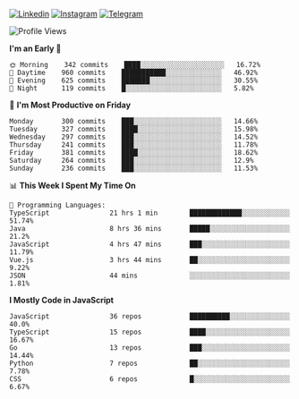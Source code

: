 [![Linkedin](https://img.shields.io/badge/-Archie-blue?style=flat-square&labelColor=gray&logo=Linkedin&logoColor=white&link=https://www.linkedin.com/in/archisdi)](https://www.linkedin.com/in/archisdi)
[![Instagram](https://img.shields.io/badge/-@archisdi-orange?style=flat-square&labelColor=gray&logo=Instagram&logoColor=white&link=https://www.instagram.com/archisdi)](https://www.instagram.com/archisdi)
[![Telegram](https://img.shields.io/badge/-aai-informational?style=flat-square&labelColor=gray&logo=telegram&logoColor=white&link=https://t.me/archisdi)](https://t.me/archisdi)

<!--START_SECTION:waka-->
![Profile Views](http://img.shields.io/badge/Profile%20Views-0-blue)

**I'm an Early 🐤** 

```text
🌞 Morning    342 commits    ████░░░░░░░░░░░░░░░░░░░░░   16.72% 
🌆 Daytime    960 commits    ███████████░░░░░░░░░░░░░░   46.92% 
🌃 Evening    625 commits    ███████░░░░░░░░░░░░░░░░░░   30.55% 
🌙 Night      119 commits    █░░░░░░░░░░░░░░░░░░░░░░░░   5.82%

```
📅 **I'm Most Productive on Friday** 

```text
Monday       300 commits    ███░░░░░░░░░░░░░░░░░░░░░░   14.66% 
Tuesday      327 commits    ████░░░░░░░░░░░░░░░░░░░░░   15.98% 
Wednesday    297 commits    ███░░░░░░░░░░░░░░░░░░░░░░   14.52% 
Thursday     241 commits    ███░░░░░░░░░░░░░░░░░░░░░░   11.78% 
Friday       381 commits    ████░░░░░░░░░░░░░░░░░░░░░   18.62% 
Saturday     264 commits    ███░░░░░░░░░░░░░░░░░░░░░░   12.9% 
Sunday       236 commits    ███░░░░░░░░░░░░░░░░░░░░░░   11.53%

```


📊 **This Week I Spent My Time On** 

```text
💬 Programming Languages: 
TypeScript               21 hrs 1 min        █████████████░░░░░░░░░░░░   51.74% 
Java                     8 hrs 36 mins       █████░░░░░░░░░░░░░░░░░░░░   21.2% 
JavaScript               4 hrs 47 mins       ███░░░░░░░░░░░░░░░░░░░░░░   11.79% 
Vue.js                   3 hrs 44 mins       ██░░░░░░░░░░░░░░░░░░░░░░░   9.22% 
JSON                     44 mins             ░░░░░░░░░░░░░░░░░░░░░░░░░   1.81%

```

**I Mostly Code in JavaScript** 

```text
JavaScript               36 repos            ██████████░░░░░░░░░░░░░░░   40.0% 
TypeScript               15 repos            ████░░░░░░░░░░░░░░░░░░░░░   16.67% 
Go                       13 repos            ███░░░░░░░░░░░░░░░░░░░░░░   14.44% 
Python                   7 repos             ██░░░░░░░░░░░░░░░░░░░░░░░   7.78% 
CSS                      6 repos             █░░░░░░░░░░░░░░░░░░░░░░░░   6.67%

```



<!--END_SECTION:waka-->